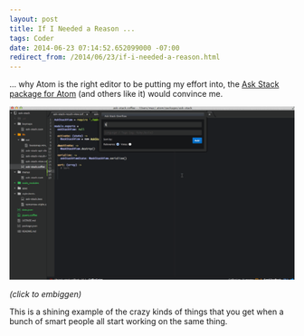 ```yaml
---
layout: post
title: If I Needed a Reason ...
tags: Coder
date: 2014-06-23 07:14:52.652099000 -07:00
redirect_from: /2014/06/23/if-i-needed-a-reason.html
---
```


... why Atom is the right editor to be putting my effort into, the [Ask Stack package for Atom](https://atom.io/packages/ask-stack) (and others like it) would convince me.

![Ask Stack Screencap](/images/ask-stack.gif)

*(click to embiggen)*

This is a shining example of the crazy kinds of things that you get when a bunch of smart people all start working on the same thing.
